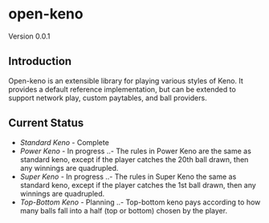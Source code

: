 open-keno
=========

Version 0.0.1

Introduction
------------
Open-keno is an extensible library for playing various styles of Keno.  It provides a default reference
implementation, but can be extended to support network play, custom paytables, and ball providers.

Current Status
--------------
- *Standard Keno* - Complete
- *Power Keno* - In progress
..- The rules in Power Keno are the same as standard keno, except if the player catches the 20th ball drawn, then any winnings are quadrupled.
- *Super Keno* - In progress
..- The rules in Super Keno the same as standard keno, except if the player catches the 1st ball drawn, then any winnings are quadrupled.
- *Top-Bottom Keno* - Planning
..- Top-bottom keno pays according to how many balls fall into a half (top or bottom) chosen by the player.